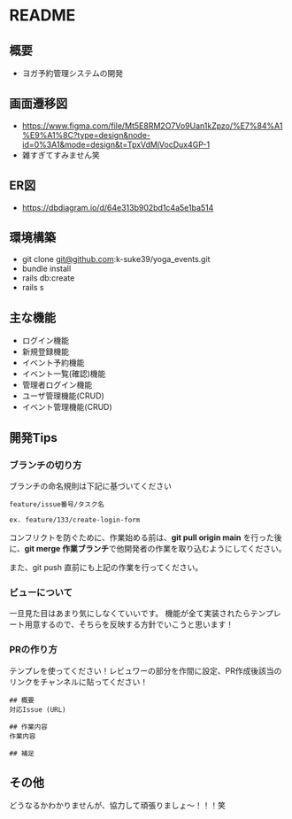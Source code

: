 # README

## 概要
- ヨガ予約管理システムの開発

## 画面遷移図
- https://www.figma.com/file/Mt5E8RM2O7Vo9Uan1kZpzo/%E7%84%A1%E9%A1%8C?type=design&node-id=0%3A1&mode=design&t=TpxVdMjVocDux4GP-1
- 雑すぎてすみません笑

## ER図
- https://dbdiagram.io/d/64e313b902bd1c4a5e1ba514


## 環境構築
- git clone git@github.com:k-suke39/yoga_events.git
- bundle install
- rails db:create
- rails s

## 主な機能
- ログイン機能
- 新規登録機能
- イベント予約機能
- イベント一覧(確認)機能
- 管理者ログイン機能
- ユーザ管理機能(CRUD)
- イベント管理機能(CRUD)

## 開発Tips
### ブランチの切り方
ブランチの命名規則は下記に基づいてください
```
feature/issue番号/タスク名

ex. feature/133/create-login-form
```
コンフリクトを防ぐために、作業始める前は、**git pull origin main** を行った後に、**git merge 作業ブランチ**で他開発者の作業を取り込むようにしてください。

また、git push 直前にも上記の作業を行ってください。

### ビューについて
一旦見た目はあまり気にしなくていいです。
機能が全て実装されたらテンプレート用意するので、そちらを反映する方針でいこうと思います！

### PRの作り方
テンプレを使ってください！レビュワーの部分を作間に設定、PR作成後該当のリンクをチャンネルに貼ってください！
```
## 概要
対応Issue (URL)

## 作業内容
作業内容

## 補足
```

## その他
どうなるかわかりませんが、協力して頑張りましょ〜！！！笑
